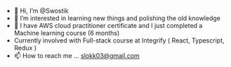 - 👋 Hi, I’m @Swostik
- 👀 I’m interested in learning new things and polishing the old knowledge
- 🌱 I have AWS cloud practitioner certificate and I just completed a Machine learning course (6 months)
- Currently involved with Full-stack course at Integrify ( React, Typescript, Redux )
- 📫 How to reach me ... slokk03@gmail.com

<!---
Swostik/Swostik is a ✨ special ✨ repository because its `README.md` (this file) appears on your GitHub profile.
You can click the Preview link to take a look at your changes.
--->
